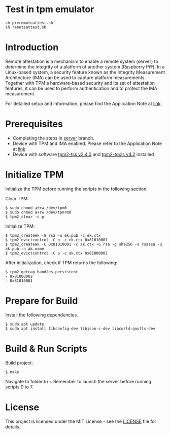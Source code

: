 # Test in tpm emulator 
```
sh preremoteattest.sh
sh remoteattest.sh
```

# Introduction
Remote attestation is a mechanism to enable a remote system (server) to determine the integrity of a platform of another system (Raspberry Pi®). In a Linux-based system, a security feature known as the Integrity Measurement Architecture (IMA) can be used to capture platform measurements. Together with TPM a hardware-based security and its set of attestation features, it can be used to perform authentication and to protect the IMA measurement.

For detailed setup and information, please find the Application Note at [link](https://github.com/Infineon/remote-attestation-optiga-tpm/tree/master/documents).

# Prerequisites
- Completing the steps in [server](https://github.com/Infineon/remote-attestation-optiga-tpm/tree/server) branch.
- Device with TPM and IMA enabled. Please refer to the Application Note at [link](https://github.com/Infineon/remote-attestation-optiga-tpm/tree/master/documents) 
- Device with software [tpm2-tss v2.4.0](https://github.com/tpm2-software/tpm2-tss) and [tpm2-tools v4.2](https://github.com/tpm2-software/tpm2-tools) installed

# Initialize TPM
Initialize the TPM before running the scripts in the following section.

Clear TPM:
```
$ sudo chmod a+rw /dev/tpm0
$ sudo chmod a+rw /dev/tpmrm0
$ tpm2_clear -c p
```
Initialize TPM:
```
$ tpm2_createek -G rsa -u ek.pub -c ek.ctx
$ tpm2_evictcontrol -C o -c ek.ctx 0x81010001
$ tpm2_createak -C 0x81010001 -c ak.ctx -G rsa -g sha256 -s rsassa -u ak.pub -n ak.name
$ tpm2_evictcontrol -C o -c ak.ctx 0x81000002
```
After initialization, check if TPM returns the following:
```
$ tpm2_getcap handles-persistent
- 0x81000002
- 0x81010001
```

# Prepare for Build
Install the following dependencies.

```
$ sudo apt update
$ sudo apt install libconfig-dev libjson-c-dev libcurl4-gnutls-dev
```

# Build & Run Scripts
Build project:
```
$ make
```
Navigate to folder `bin`. Remember to launch the server before running scripts 0 to 7.

# License
This project is licensed under the MIT License - see the [LICENSE](LICENSE) file for details.
